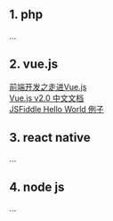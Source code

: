 ## 1. php
...

## 2. vue.js
[前端开发之走进Vue.js](http://mp.weixin.qq.com/s/2ryY5ip5iJarnzLueD57rg)  
[Vue.js v2.0 中文文档](https://vuefe.cn/)  
[JSFiddle Hello World 例子](https://jsfiddle.net/chrisvfritz/50wL7mdz/)  

## 3. react native
...

## 4. node js
...

